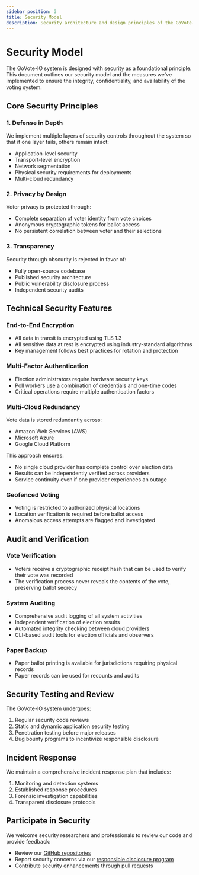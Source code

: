 ```yaml
---
sidebar_position: 3
title: Security Model
description: Security architecture and design principles of the GoVote-IO system
---
```


# Security Model

The GoVote-IO system is designed with security as a foundational principle. This document outlines our security model and the measures we've implemented to ensure the integrity, confidentiality, and availability of the voting system.

## Core Security Principles

### 1. Defense in Depth

We implement multiple layers of security controls throughout the system so that if one layer fails, others remain intact:

- Application-level security
- Transport-level encryption
- Network segmentation
- Physical security requirements for deployments
- Multi-cloud redundancy

### 2. Privacy by Design

Voter privacy is protected through:

- Complete separation of voter identity from vote choices
- Anonymous cryptographic tokens for ballot access
- No persistent correlation between voter and their selections

### 3. Transparency

Security through obscurity is rejected in favor of:

- Fully open-source codebase
- Published security architecture
- Public vulnerability disclosure process
- Independent security audits

## Technical Security Features

### End-to-End Encryption

- All data in transit is encrypted using TLS 1.3
- All sensitive data at rest is encrypted using industry-standard algorithms
- Key management follows best practices for rotation and protection

### Multi-Factor Authentication

- Election administrators require hardware security keys
- Poll workers use a combination of credentials and one-time codes
- Critical operations require multiple authentication factors

### Multi-Cloud Redundancy

Vote data is stored redundantly across:
- Amazon Web Services (AWS)
- Microsoft Azure
- Google Cloud Platform

This approach ensures:
- No single cloud provider has complete control over election data
- Results can be independently verified across providers
- Service continuity even if one provider experiences an outage

### Geofenced Voting

- Voting is restricted to authorized physical locations
- Location verification is required before ballot access
- Anomalous access attempts are flagged and investigated

## Audit and Verification

### Vote Verification

- Voters receive a cryptographic receipt hash that can be used to verify their vote was recorded
- The verification process never reveals the contents of the vote, preserving ballot secrecy

### System Auditing

- Comprehensive audit logging of all system activities
- Independent verification of election results
- Automated integrity checking between cloud providers
- CLI-based audit tools for election officials and observers

### Paper Backup

- Paper ballot printing is available for jurisdictions requiring physical records
- Paper records can be used for recounts and audits

## Security Testing and Review

The GoVote-IO system undergoes:

1. Regular security code reviews
2. Static and dynamic application security testing
3. Penetration testing before major releases
4. Bug bounty programs to incentivize responsible disclosure

## Incident Response

We maintain a comprehensive incident response plan that includes:

1. Monitoring and detection systems
2. Established response procedures
3. Forensic investigation capabilities
4. Transparent disclosure protocols

## Participate in Security

We welcome security researchers and professionals to review our code and provide feedback:

- Review our [GitHub repositories](https://github.com/GoVote-IO)
- Report security concerns via our [responsible disclosure program](https://github.com/GoVote-IO/govote-io.github.io/security)
- Contribute security enhancements through pull requests